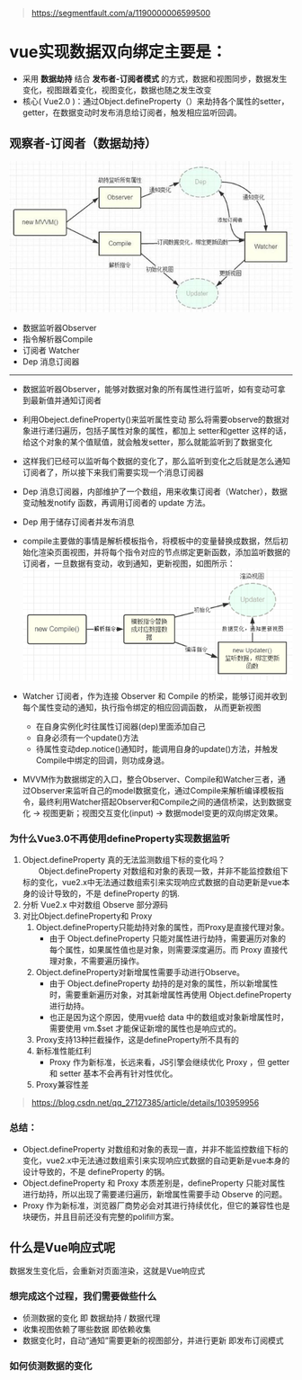 > https://segmentfault.com/a/1190000006599500

# vue实现数据双向绑定主要是：
+ 采用 **数据劫持** 结合 **发布者-订阅者模式** 的方式，数据和视图同步，数据发生变化，视图跟着变化，视图变化，数据也随之发生改变
+ 核心( Vue2.0 )：通过Object.defineProperty（）来劫持各个属性的setter，getter，在数据变动时发布消息给订阅者，触发相应监听回调。
## 观察者-订阅者（数据劫持）
![Image text](img/观察者_订阅者(数据劫持).jpg)
+ 数据监听器Observer
+ 指令解析器Compile
+ 订阅者 Watcher
+ Dep 消息订阅器
<hr />

+ 数据监听器Observer，能够对数据对象的所有属性进行监听，如有变动可拿到最新值并通知订阅者
+ 利用Obeject.defineProperty()来监听属性变动 那么将需要observe的数据对象进行递归遍历，包括子属性对象的属性，都加上 setter和getter 这样的话，给这个对象的某个值赋值，就会触发setter，那么就能监听到了数据变化
+ 这样我们已经可以监听每个数据的变化了，那么监听到变化之后就是怎么通知订阅者了，所以接下来我们需要实现一个消息订阅器
+ Dep 消息订阅器，内部维护了一个数组，用来收集订阅者（Watcher），数据变动触发notify 函数，再调用订阅者的 update 方法。
+ Dep 用于储存订阅者并发布消息

+ compile主要做的事情是解析模板指令，将模板中的变量替换成数据，然后初始化渲染页面视图，并将每个指令对应的节点绑定更新函数，添加监听数据的订阅者，一旦数据有变动，收到通知，更新视图，如图所示：
![Image text](img/compile指令解析器.png)

+ Watcher 订阅者，作为连接 Observer 和 Compile 的桥梁，能够订阅并收到每个属性变动的通知，执行指令绑定的相应回调函数， 从而更新视图
    + 在自身实例化时往属性订阅器(dep)里面添加自己
    + 自身必须有一个update()方法
    + 待属性变动dep.notice()通知时，能调用自身的update()方法，并触发Compile中绑定的回调，则功成身退。
+ MVVM作为数据绑定的入口，整合Observer、Compile和Watcher三者，通过Observer来监听自己的model数据变化，通过Compile来解析编译模板指令，最终利用Watcher搭起Observer和Compile之间的通信桥梁，达到数据变化 -> 视图更新；视图交互变化(input) -> 数据model变更的双向绑定效果。

### 为什么Vue3.0不再使用defineProperty实现数据监听
1. Object.defineProperty 真的无法监测数组下标的变化吗？<br />
&emsp;&emsp;Object.defineProperty 对数组和对象的表现一致，并非不能监控数组下标的变化，vue2.x中无法通过数组索引来实现响应式数据的自动更新是vue本身的设计导致的，不是 defineProperty 的锅.
2. 分析 Vue2.x 中对数组 Observe 部分源码
3. 对比Object.defineProperty和 Proxy
    1. Object.defineProperty只能劫持对象的属性，而Proxy是直接代理对象。<br />
        + 由于 Object.defineProperty 只能对属性进行劫持，需要遍历对象的每个属性，如果属性值也是对象，则需要深度遍历。而 Proxy 直接代理对象，不需要遍历操作。
    2. Object.defineProperty对新增属性需要手动进行Observe。<br />
        + 由于 Object.defineProperty 劫持的是对象的属性，所以新增属性时，需要重新遍历对象，对其新增属性再使用 Object.defineProperty 进行劫持。
        + 也正是因为这个原因，使用vue给 data 中的数组或对象新增属性时，需要使用 vm.$set 才能保证新增的属性也是响应式的。
    3.  Proxy支持13种拦截操作，这是defineProperty所不具有的
    4. 新标准性能红利 
        + Proxy 作为新标准，长远来看，JS引擎会继续优化 Proxy ，但 getter 和 setter 基本不会再有针对性优化。
    5. Proxy兼容性差
>https://blog.csdn.net/qq_27127385/article/details/103959956
### 总结：
+ Object.defineProperty 对数组和对象的表现一直，并非不能监控数组下标的变化，vue2.x中无法通过数组索引来实现响应式数据的自动更新是vue本身的设计导致的，不是 defineProperty 的锅。
+ Object.defineProperty 和 Proxy 本质差别是，defineProperty 只能对属性进行劫持，所以出现了需要递归遍历，新增属性需要手动 Observe 的问题。
+ Proxy 作为新标准，浏览器厂商势必会对其进行持续优化，但它的兼容性也是块硬伤，并且目前还没有完整的polifill方案。

## 什么是Vue响应式呢
数据发生变化后，会重新对页面渲染，这就是Vue响应式

### 想完成这个过程，我们需要做些什么
+ 侦测数据的变化 即 数据劫持 / 数据代理
+ 收集视图依赖了哪些数据 即依赖收集
+ 数据变化时，自动“通知”需要更新的视图部分，并进行更新 即发布订阅模式

### 如何侦测数据的变化

